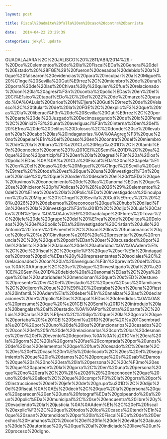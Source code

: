 ```yaml
---

layout: post

title: Fiscal%20admite%20falla%20en%20caso%20contra%20barrista

date:   2014-04-22 23:29:39

categories: jekyll update

---
```

GUADALAJARA%2C%20JALISCO%20%2811/ABR/2014%29.-%20Dos%20elementos%20de%20la%20Fiscal%EDa%20General%20del%20Estado%20%28FGE%29%20fueron%20cesados%20debido%20a%20que%20falsearon%20evidencias%20para%20inculpar%20a%20Miguel%20%C1ngel%20Sevilla%20Guti%E9rrez%2C%20miembro%20de%20una%20porra%20de%20las%20Chivas%20y%20quien%20fue%20relacionado%20con%20la%20agresi%F3n%20contra%20polic%EDas%20en%20el%20Cl%E1sico%20tapat%EDo%2C%20el%2022%20de%20marzo%20pasado.%0A%0ALuis%20Carlos%20N%E1jera%20Guti%E9rrez%20de%20Velasco%2C%20titular%20de%20la%20FGE%2C%20explic%F3%20que%20tras%20la%20liberaci%F3n%20de%20Sevilla%20Guti%E9rrez%2C%20por%20parte%20del%20Juzgado%20Decimosegundo%20de%20lo%20Penal%2C%20inici%F3%20una%20averiguaci%F3n%20interna%20en%20el%20%E1rea%20de%20Delitos%20Dolosos%2C%20donde%20se%20llevaban%20a%20cabo%20las%20indagatorias.%0A%0AAgreg%F3%20que%20no%20apelar%E1n%20el%20caso%20en%20contra%20del%20miembro%20de%20la%20barra%20%u201CLa%20Reja%u201D%2C%20tambi%E9n%20conocido%20como%20%u201CEl%20Semi%u201D%2C%20ya%20que%20no%20particip%F3%20en%20la%20agresi%F3n%20a%20los%20polic%EDas.%0A%0A%u201CLa%20Fiscal%EDa%20no%20apelar%E1%20en%20el%20caso%20de%20Miguel%20%C1ngel%20Sevilla%20Guti%E9rrez%2C%20toda%20vez%20que%20una%20investigaci%F3n%20que%20inicie%20y%20que%20orden%20desde%20el%20d%EDa%20que%20tuvimos%20conocimiento%20de%20las%20anomal%EDas%20que%20se%20hicieron%20p%FAblicas%20%28%u2026%29%20elementos%20del%20%E1rea%20de%20la%20Polic%EDa%20Investigadora%20inculparon%20a%20Miguel%20%C1ngel%20Sevilla%20Guti%E9rrez%2C%20%28%u2026%29%20debemos%20reconocer%20que%20hubo%20dilaci%F3n%20en%20la%20investigaci%F3n%u201D%2C%20dijo%20Luis%20Carlos%20N%E1jera.%0A%0AJos%E9%20Guadalupe%20Flores%20Tovar%2C%20jefe%20de%20grupo%20del%20%E1rea%20de%20Delitos%20Dolosos%20y%20el%20polic%EDa%20investigador%20Cristian%20Julio%20Antonio%20Torres%20Pimentel%2C%20son%20los%20funcionarios%20que%20los%20%u201Cinvitaron%u201D%20a%20presentar%20su%20renuncia%2C%20y%20que%20podr%EDan%20ser%20acusados%20por%20el%20delito%20de%20abuso%20de%20autoridad.%0A%0AAdem%E1s%2C%20el%20fiscal%2C%20explic%F3%20que%20ser%E1n%20indagados%20otros%20polic%EDas%20y%20representantes%20sociales%2C%20relacionados%20con%20la%20averiguaci%F3n%20previa%20del%20caso.%0A%0AAunque%2C%20se%20sigue%20investigado%20al%20%u201CEl%20Semi%u201D%20debido%20a%20anomal%EDas%2C%20ya%20que%20las%20autoridades%20mencionan%20que%20s%ED%20estuvo%20presente%20en%20el%20estadio%2C%20pero%20sus%20familiares%2C%20dijeron%20que%20%E9l%2C%20estaba%20en%20una%20fiesta%20infantil.%20Adem%E1s%20deber%E1n%20analizar%20las%20declaraciones%20de%20polic%EDas%20tapat%EDos%20ofendidos.%0A%0ASe%20presume%20que%20%u201CEl%20Semi%u201D%20introdujo%20las%20bengalas%20al%20estadio.%0A%0APor%20otra%20parte%2C%20Luis%20Carlos%20N%E1jera%2C%20dijo%20que%20la%20gorra%20que%20portaba%20%u201CEl%20Semi%u201D%20fue%20%u201Csembrada%u201D%20por%20uno%20de%20los%20funcionarios%20cesados%2C%20con%20el%20fin%20de%20relacionarlos%20con%20los%20desmanes%20en%20el%20evento%20deportivo.%0A%0A%u201CNo%20era%20la%20gorra%2C%20la%20gorra%20fue%20comprada%20por%20unos%20de%20los%20elementos%20que%20fue%20cesado%2C%20este%2C%20es%20el%20caso%20m%E1s%20delicado%2C%20es%20el%20seguimiento%20que%20le%20damos%2C%20porque%20si%20sab%EDamos%20que%20si%20no%20era%20la%20persona%2C%20c%F3mo%20es%20que%20aparece%20la%20gorra%2C%20en%20una%20persona%20que%20no%20era%2C%20%28%u2026%29%20reconocen%20que%20uno%20de%20ellos%2C%20que%20compr%F3%20la%20gorra%20por%20instrucciones%20del%20jefe%20de%20grupo%u201D%2C%20dijo%20el%20fiscal.%0A%0AEs%20decir%2C%20que%20la%20persona%20que%20aparecen%20en%20una%20fotograf%EDa%20golpeando%20a%20un%20polic%EDa%20municipal%2C%20se%20encuentra%20libre%20y%20evadiendo%20la%20justicia.%0A%0AAdem%E1s%2C%20el%20fiscal%20explic%F3%2C%20que%20todos%20los%20casos%20tendr%E1n%20que%20sean%20atendidos%20por%20la%20Fiscal%EDa%20de%20Derechos%20Humanos%2C%20con%20el%20fin%20de%20evitar%20abusos%20de%20autoridad%20y%20que%20al%20indiciado%20lleve%20un%20proceso%20digno.